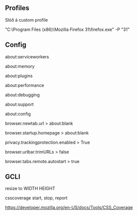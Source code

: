 ## Profiles

Slóð á custom profile

"C:\Program Files (x86)\Mozilla Firefox 31\firefox.exe" -P "31"

## Config

about:serviceworkers

about:memory

about:plugins

about:performance

about:debugging

about:support

about:config

browser.newtab.url > about:blank

browser.startup.homepage > about:blank

privacy.trackingprotection.enabled > True

browser.urlbar.trimURLs > false

browser.tabs.remote.autostart > true

## GCLI

resize to WIDTH HEIGHT

csscoverage start, stop, report

https://developer.mozilla.org/en-US/docs/Tools/CSS_Coverage

